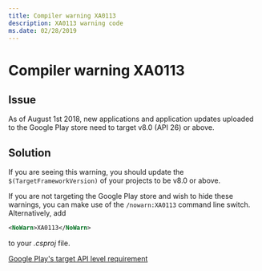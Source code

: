 ```yaml
---
title: Compiler warning XA0113
description: XA0113 warning code
ms.date: 02/28/2019
---
```

# Compiler warning XA0113

## Issue

As of August 1st 2018, new applications and application updates uploaded
to the Google Play store need to target v8.0 (API 26) or above.

## Solution

If you are seeing this warning, you should update the
`$(TargetFrameworkVersion)` of your projects to be v8.0 or above.

If you are not targeting the Google Play store and wish to hide these
warnings, you can make use of the `/nowarn:XA0113` command line switch.
Alternatively, add

```xml
<NoWarn>XA0113</NoWarn>
```

to your *.csproj* file.

[Google Play's target API level requirement](https://developer.android.com/distribute/best-practices/develop/target-sdk)
